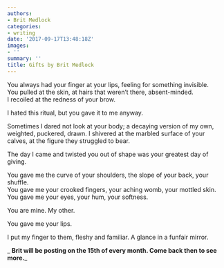 ```yaml
---
authors:
- Brit Medlock
categories:
- writing
date: '2017-09-17T13:48:18Z'
images:
- ''
summary: ''
title: Gifts by Brit Medlock
---
```

You always had your finger at your lips, feeling for something invisible.<br> 
You pulled at the skin, at hairs that weren’t there, absent-minded.<br>
I recoiled at the redness of your brow.<br>

I hated this ritual, but you gave it to me anyway.<br>

Sometimes I dared not look at your body; a decaying version of my own, weighted, puckered, drawn. I shivered at the marbled surface of your calves, at the figure they struggled to bear.<br>

The day I came and twisted you out of shape was your greatest day of giving.<br>

You gave me the curve of your shoulders, the slope of your back, your shuffle.<br>
You gave me your crooked fingers, your aching womb, your mottled skin.<br> 
You gave me your eyes, your hum, your softness.<br> 

You are mine. My other.<br> 

You gave me your lips.<br> 

I put my finger to them, fleshy and familiar. A glance in a funfair mirror.<br> 

_
**Brit will be posting on the 15th of every month. Come back then to see more.**_